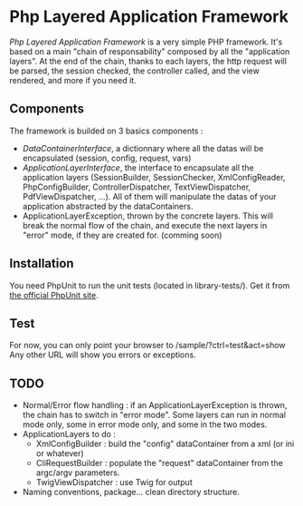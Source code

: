 # Php Layered Application Framework

*Php Layered Application Framework* is a very simple PHP framework.
It's based on a main "chain of responsability" composed by all the "application layers".
At the end of the chain, thanks to each layers, the http request will be parsed, the session checked, the controller called, and the view rendered, and more if you need it.

## Components

The framework is builded on 3 basics components :

* *DataContainerInterface*, a dictionnary where all the datas will be encapsulated (session, config, request, vars)
* *ApplicationLayerInterface*, the interface to encapsulate all the application layers (SessionBuilder, SessionChecker, XmlConfigReader, PhpConfigBuilder, ControllerDispatcher, TextViewDispatcher, PdfViewDispatcher, ...). All of them will manipulate the datas of your application abstracted by the dataContainers.
* ApplicationLayerException, thrown by the concrete layers. This will break the normal flow of the chain, and execute the next layers in "error" mode, if they are created for. (comming soon) 

## Installation

You need PhpUnit to run the unit tests (located in library-tests/). Get it from [the official PhpUnit site](https://github.com/sebastianbergmann/phpunit).

## Test

For now, you can only point your browser to <YOUR HOST>/sample/?ctrl=test&act=show
Any other URL will show you errors or exceptions.

## TODO

* Normal/Error flow handling : if an ApplicationLayerException is thrown, the chain has to switch in "error mode". Some layers can run in normal mode only, some in error mode only, and some in the two modes.
* ApplicationLayers to do :
    * XmlConfigBuilder : build the "config" dataContainer from a xml (or ini or whatever)
    * CliRequestBuilder : populate the "request" dataContainer from the argc/argv parameters.
    * TwigViewDispatcher : use Twig for output
* Naming conventions, package... clean directory structure. 